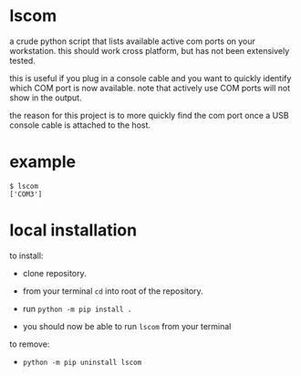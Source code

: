 # lscom

a crude python script that lists available active com ports on your workstation. this should work cross platform, but has not been extensively tested.

this is useful if you plug in a console cable and you want to quickly identify which COM port is now available. note that actively use COM ports will not show in the output.

the reason for this project is to more quickly find the com port once a USB console cable is attached to the host.

# example

```
$ lscom
['COM3']
```

# local installation

to install:

- clone repository.

- from your terminal `cd` into root of the repository.

- run `python -m pip install .`

- you should now be able to run `lscom` from your terminal

to remove:

- `python -m pip uninstall lscom`
